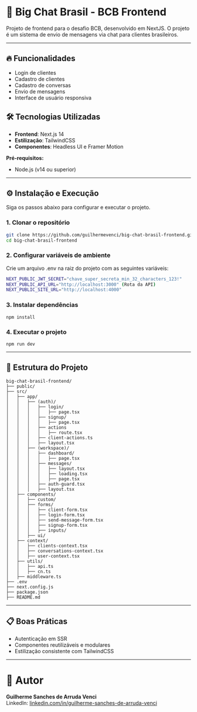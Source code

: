 #  📌 Big Chat Brasil - BCB Frontend

Projeto de frontend para o desafio BCB, desenvolvido em NextJS. O projeto é um sistema de envio de mensagens via chat para clientes brasileiros.

---

## 🔥 Funcionalidades

- Login de clientes
- Cadastro de clientes
- Cadastro de conversas
- Envio de mensagens
- Interface de usuário responsiva

## 🛠 Tecnologias Utilizadas

- **Frontend**: Next.js 14
- **Estilização**: TailwindCSS
- **Componentes**: Headless UI e Framer Motion

**Pré-requisitos:**

- Node.js (v14 ou superior)

---

##  ⚙️ Instalação e Execução

Siga os passos abaixo para configurar e executar o projeto.

### 1. Clonar o repositório

```bash
git clone https://github.com/guilhermevenci/big-chat-brasil-frontend.git
cd big-chat-brasil-frontend
```

### 2. Configurar variáveis de ambiente

Crie um arquivo .env na raiz do projeto com as seguintes variáveis:

```bash
NEXT_PUBLIC_JWT_SECRET="chave_super_secreta_min_32_characters_123!"
NEXT_PUBLIC_API_URL="http://localhost:3000" (Rota da API)
NEXT_PUBLIC_SITE_URL="http://localhost:4000"
```

### 3. Instalar dependências

```
npm install
```

### 4. Executar o projeto

```
npm run dev
```

---

## 📂 Estrutura do Projeto

```
big-chat-brasil-frontend/
├── public/
├── src/
│   ├── app/
│   │   ├── (auth)/
│   │   │   ├── login/
│   │   │   │   ├── page.tsx
│   │   │   ├── signup/
│   │   │   │   ├── page.tsx
│   │   │   ├── actions
│   │   │   │   ├── route.tsx
│   │   │   ├── client-actions.ts
│   │   │   ├── layout.tsx
│   │   ├── (workspace)/
│   │   │   ├── dashboard/
│   │   │   │   ├── page.tsx
│   │   │   ├── messages/
│   │   │   │   ├── layout.tsx
│   │   │   │   ├── loading.tsx
│   │   │   │   ├── page.tsx
│   │   │   ├── auth-guard.tsx
│   │   │   ├── layout.tsx
│   ├── components/
│   │   ├── custom/
│   │   ├── forms/
│   │   │   ├── client-form.tsx
│   │   │   ├── login-form.tsx
│   │   │   ├── send-message-form.tsx
│   │   │   ├── signup-form.tsx
│   │   │   ├── inputs/
│   │   ├── ui/
│   ├── context/
│   │   ├── clients-context.tsx
│   │   ├── conversations-context.tsx
│   │   ├── user-context.tsx
│   ├── utils/
│   │   ├── api.ts
│   │   ├── cn.ts
│   ├── middleware.ts
├── .env
├── next.config.js
├── package.json
├── README.md
```

---

## 📋 Boas Práticas

- Autenticação em SSR
- Componentes reutilizáveis e modulares
- Estilização consistente com TailwindCSS

---

# 📣 Autor

**Guilherme Sanches de Arruda Venci**  
LinkedIn: [linkedin.com/in/guilherme-sanches-de-arruda-venci](https://br.linkedin.com/in/guilherme-sanches-de-arruda-venci)
